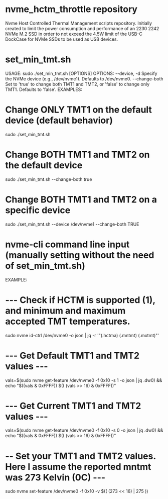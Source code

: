 # nvme_hctm_throttle repository
Nvme Host Controlled Thermal Management scripts repository. Initially created to limit the power consumption and performance of an 2230 2242 NVMe M.2 SSD in order to not exceed the 4.5W limit of the USB-C DockCase for NVMe SSDs to be used as USB devices.


# set_min_tmt.sh
USAGE:
  sudo ./set_min_tmt.sh [OPTIONS]
OPTIONS:
  --device, -d <path>     Specify the NVMe device (e.g., /dev/nvme1).
                          Defaults to /dev/nvme0.
  --change-both <bool>    Set to 'true' to change both TMT1 and TMT2, or 'false'
                          to change only TMT1. Defaults to 'false'.
EXAMPLES:
  # Change ONLY TMT1 on the default device (default behavior)
  sudo ./set_min_tmt.sh

  # Change BOTH TMT1 and TMT2 on the default device
  sudo ./set_min_tmt.sh --change-both true

  # Change BOTH TMT1 and TMT2 on a specific device
  sudo ./set_min_tmt.sh --device /dev/nvme1 --change-both TRUE


# nvme-cli command line input (manually setting without the need of set_min_tmt.sh)
EXAMPLE:
# --- Check if HCTM is supported (1), and minimum and maximum accepted TMT temperatures.
sudo nvme id-ctrl /dev/nvme0 -o json | jq -r '"\(.hctma) \(.mntmt) \(.mxtmt)"'
# --- Get Default TMT1 and TMT2 values ---
vals=$(sudo nvme get-feature /dev/nvme0 -f 0x10 -s 1 -o json | jq .dw0) && echo "$((vals & 0xFFFF)) $(( (vals >> 16) & 0xFFFF))"
# --- Get Current TMT1 and TMT2 values ---
vals=$(sudo nvme get-feature /dev/nvme0 -f 0x10 -s 0 -o json | jq .dw0) && echo "$((vals & 0xFFFF)) $(( (vals >> 16) & 0xFFFF))"
# -- Set your TMT1 and TMT2 values. Here I assume the reported mntmt was 273 Kelvin (0C) ---
sudo nvme set-feature /dev/nvme0 -f 0x10 -v $(( (273 << 16) | 275 ))
